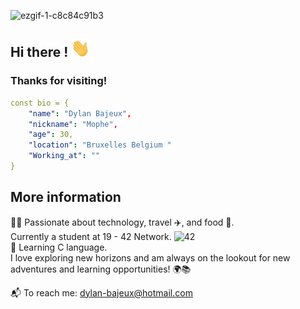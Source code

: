 ![ezgif-1-c8c84c91b3](https://github.com/user-attachments/assets/d4f2e7a4-6f85-4e25-9ef6-cc99acc77e7e)

## Hi there ! <img src="https://raw.githubusercontent.com/Surfi89/surfi89/main/img/Hi.gif" width="30px">
### Thanks for visiting!
```yaml
const bio = {
    "name": "Dylan Bajeux",
    "nickname": "Mophe",
    "age": 30,
    "location": "Bruxelles Belgium "
    "Working_at": ""
}
```
 <h2>More information</h2>

👨‍💻 Passionate about technology, travel ✈️, and food 🍕.<br> Currently a student at 19 - 42 Network. ![42](https://github.com/user-attachments/assets/a040bac3-9c4a-4dad-b064-d5c9aa098998)<br> 🌱 Learning C language. <br> I love exploring new horizons and am always on the lookout for new adventures and learning opportunities! 🌍📚

📬 To reach me: dylan-bajeux@hotmail.com

<!---
Mophe94/Mophe94 is a ✨ special ✨ repository because its `README.md` (this file) appears on your GitHub profile.
You can click the Preview link to take a look at your changes.
--->
